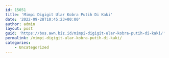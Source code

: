 ```yaml
---
id: 15051
title: 'Mimpi Digigit Ular Kobra Putih Di Kaki'
date: '2022-09-28T10:45:23+00:00'
author: admin
layout: post
guid: 'https://bos.awn.biz.id/mimpi-digigit-ular-kobra-putih-di-kaki/'
permalink: /mimpi-digigit-ular-kobra-putih-di-kaki/
categories:
    - Uncategorized
---
```


